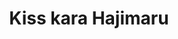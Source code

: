 --- 
title: "Kiss kara Hajimaru"
publishdate: "2019-3-24T16:48:46+02:00"
src: "https://365manga.net/manga/kiss-kara-hajimaru"
image: "https://data.365manga.net/images/thumbnails/24489-kiss-kara-hajimaru.jpg"
description: "From Be With You Scans: A girl takes a pencil left out by the sempai who she has a crush on, but she was unknowingly being watched by another boy while taking it. In order to keep her secret, he demands... that... she... kiss... him!"
---
